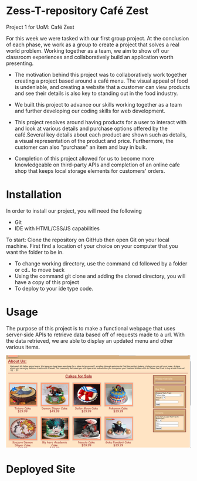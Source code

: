 # Zess-T-repository Café Zest 
Project 1 for UoM: Café Zest

For this week we were tasked with our first group project. At the conclusion of each phase, we work as a group to create a project that solves a real world problem. Working together as a team, we aim to show off our classroom experiences and collaboratively build an application worth presenting.    

- The motivation behind this project was to collaboratively work together creating a project based around a café menu. The visual appeal of food is undeniable, and creating a website that a customer can view products and see their details is also key to standing out in the food industry. 
 
- We built this project to advance our skills working together as a team and further developing our coding skills for web development. 

- This project resolves around having products for a user to interact with and look at various details and purchase options offered by the café.Several key details about each product are shown such as details, a visual representation of the product and price. Furthermore, the customer can also "purchase" an item and buy in bulk.

- Completion of this project allowed for us to become more knowledgeable on third-party APIs and completion of an online cafe shop that keeps local storage elements for customers' orders.  

# Installation
In order to install our project, you will need the following

- Git
- IDE with HTML/CSS/JS capabilities 

To start: 
Clone the repository on GitHub then open Git on your local machine. First find a location of your choice on your computer that you want the folder to be in.
- To change working directory, use the command cd followed by a folder or cd.. to move back  
- Using the command git clone and adding the cloned directory, you will have a copy of this project
- To deploy to your ide type code. 

# Usage 
The purpose of this project is to make a functional webpage that uses server-side APIs to retrieve data based off of requests made to a url. With the data retrieved, we are able to display an updated menu and other various items. 


![Project01-CafeZest](./images/ProjectZest.PNG)

# Deployed Site 




